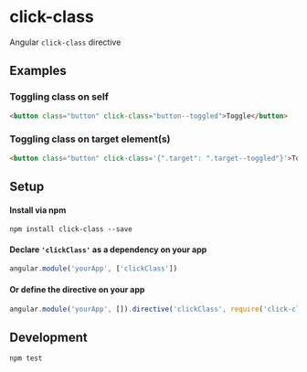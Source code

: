 # click-class
Angular `click-class` directive

## Examples

### Toggling class on self

```html
<button class="button" click-class="button--toggled">Toggle</button>
```

### Toggling class on target element(s)
```html
<button class="button" click-class='{".target": ".target--toggled"}'>Toggle</button>
```

## Setup

#### Install via npm

```
npm install click-class --save
```

#### Declare `'clickClass'` as a dependency on your app

```js
angular.module('yourApp', ['clickClass'])
```

#### **Or** define the directive on your app

```js
angular.module('yourApp', []).directive('clickClass', require('click-class'))
```

## Development

```
npm test
```
